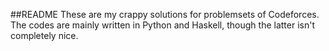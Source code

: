 ##README
These are my crappy solutions for problemsets of Codeforces. 
The codes are mainly written in Python and Haskell, though the latter isn't completely nice.
